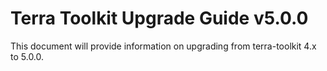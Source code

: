 # Terra Toolkit Upgrade Guide v5.0.0
This document will provide information on upgrading from terra-toolkit 4.x to 5.0.0.